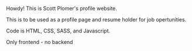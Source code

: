 Howdy! This is Scott Plomer's profile website.

This is to be used as a profile page and resume holder for job opertunities.

Code is HTML, CSS, SASS, and Javascript.

Only frontend - no backend
